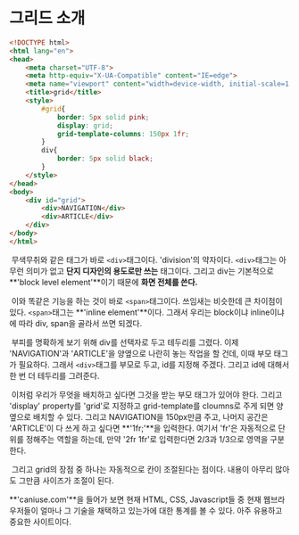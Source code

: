 # 그리드 소개



```html
<!DOCTYPE html>
<html lang="en">
<head>
    <meta charset="UTF-8">
    <meta http-equiv="X-UA-Compatible" content="IE=edge">
    <meta name="viewport" content="width=device-width, initial-scale=1.0">
    <title>grid</title>
    <style>
        #grid{
            border: 5px solid pink;
            display: grid;
            grid-template-columns: 150px 1fr;
        }
        div{
            border: 5px solid black;
        }
    </style>
</head>
<body>
    <div id="grid">
        <div>NAVIGATION</div>
        <div>ARTICLE</div>
    </div>
</body>
</html>
```

​	무색무취와 같은 태그가 바로 `<div>`태그이다. 'division'의 약자이다. `<div>`태그는 아무런 의미가 없고 **단지 디자인의 용도로만 쓰는** 태그이다. 그리고 div는 기본적으로 **'block level element'**이기 때문에 **화면 전체를 쓴다.**

​	이와 똑같은 기능을 하는 것이 바로 `<span>`태그이다. 쓰임새는 비슷한데 큰 차이점이 있다. `<span>`태그는 **'inline element'**이다. 그래서 우리는 block이냐 inline이냐에 따라 div, span을 골라서 쓰면 되겠다. 

​	부피를 명확하게 보기 위해 div를 선택자로 두고 테두리를 그렸다. 이제 'NAVIGATION'과 'ARTICLE'을 양옆으로 나란히 놓는 작업을 할 건데, 이때 부모 태그가 필요하다. 그래서 `<div>`태그를 부모로 두고, id를 지정해 주겠다. 그리고 id에 대해서 한 번 더 테두리를 그려준다.

​	이처럼 우리가 무엇을 배치하고 싶다면 그것을 받는 부모 태그가 있어야 한다. 그리고 'display' property를 'grid'로 지정하고 grid-template를 cloumns로 주게 되면 양옆으로 배치할 수 있다. 그리고 NAVIGATION을 150px만큼 주고, 나머지 공간은 'ARTICLE'이 다 쓰게 하고 싶다면 **'1fr;'**을 입력한다. 여기서 'fr'은 자동적으로 단위를 정해주는 역할을 하는데, 만약 '2fr 1fr'로 입력한다면 2/3과 1/3으로 영역을 구분한다.

​	그리고 grid의 장점 중 하나는 자동적으로 칸이 조절된다는 점이다. 내용이 아무리 많아도 그만큼 사이즈가 조절이 된다.

**'caniuse.com'**을 들어가 보면 현재 HTML, CSS, Javascript들 중 현재 웹브라우저들이 얼마나 그 기술을 채택하고 있는가에 대한 통계를 볼 수 있다. 아주 유용하고 중요한 사이트이다.